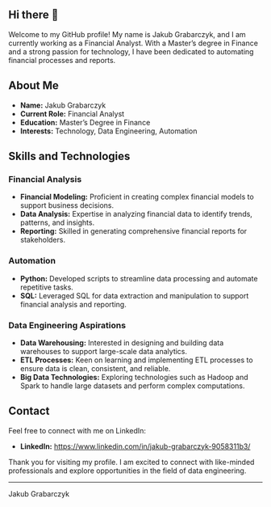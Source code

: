 ## Hi there 👋

Welcome to my GitHub profile! My name is Jakub Grabarczyk, and I am currently working as a Financial Analyst. With a Master’s degree in Finance and a strong passion for technology, I have been dedicated to automating financial processes and reports.

## About Me

- **Name:** Jakub Grabarczyk
- **Current Role:** Financial Analyst
- **Education:** Master’s Degree in Finance
- **Interests:** Technology, Data Engineering, Automation

## Skills and Technologies

### Financial Analysis
- **Financial Modeling:** Proficient in creating complex financial models to support business decisions.
- **Data Analysis:** Expertise in analyzing financial data to identify trends, patterns, and insights.
- **Reporting:** Skilled in generating comprehensive financial reports for stakeholders.

### Automation
- **Python:** Developed scripts to streamline data processing and automate repetitive tasks.
- **SQL:** Leveraged SQL for data extraction and manipulation to support financial analysis and reporting.

### Data Engineering Aspirations
- **Data Warehousing:** Interested in designing and building data warehouses to support large-scale data analytics.
- **ETL Processes:** Keen on learning and implementing ETL processes to ensure data is clean, consistent, and reliable.
- **Big Data Technologies:** Exploring technologies such as Hadoop and Spark to handle large datasets and perform complex computations.

## Contact

Feel free to connect with me on LinkedIn:

- **LinkedIn:** https://www.linkedin.com/in/jakub-grabarczyk-9058311b3/

Thank you for visiting my profile. I am excited to connect with like-minded professionals and explore opportunities in the field of data engineering.

---

Jakub Grabarczyk

<!--
**JakubGrab98/JakubGrab98** is a ✨ _special_ ✨ repository because its `README.md` (this file) appears on your GitHub profile.

Here are some ideas to get you started:

- 🔭 I’m currently working on ...
- 🌱 I’m currently learning ...
- 👯 I’m looking to collaborate on ...
- 🤔 I’m looking for help with ...
- 💬 Ask me about ...
- 📫 How to reach me: ...
- 😄 Pronouns: ...
- ⚡ Fun fact: ...
-->
